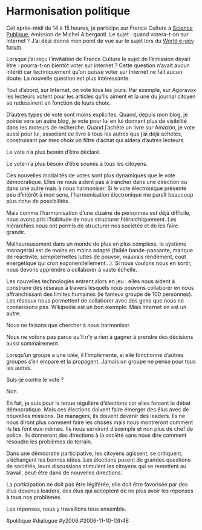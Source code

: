 # Harmonisation politique

Cet après-midi de 14 à 15 heures, je participe sur France Culture à [Science Publique](http://www.radiofrance.fr/chaines/france-culture2/emissions/science_publique/), émission de Michel Alberganti. Le sujet : quand votera-t-on sur Internet ? J’ai déjà donné mon point de vue sur le sujet lors du [World e-gov forum](http://www.worldegovforum.com/article.php3?id_article=648).

Lorsque j’ai reçu l’invitation de France Culture le sujet de l’émission devait être : pourra-t-on bientôt voter sur internet ? Cette question n’avait aucun intérêt car techniquement qu’on puisse voter sur Internet ne fait aucun doute. La nouvelle question est plus intéressante.

Tout d’abord, sur Internet, on vote tous les jours. Par exemple, sur Agoravox les lecteurs votent pour les articles qu’ils aiment et la une du journal citoyen se redessinent en fonction de leurs choix.

D’autres types de vote sont moins explicites. Quand, depuis mon blog, je pointe vers un autre blog, je vote pour lui en lui donnant plus de visibilité dans les moteurs de recherche. Quand j’achète un livre sur Amazon, je vote aussi pour lui, associant ce livre à tous les autres que j’ai déjà achetés, construisant par mes choix un filtre d’achat qui aidera d’autres lecteurs.

Le vote n’a plus besoin d’être déclaré.

Le vote n’a plus besoin d’être soumis à tous les citoyens.

Ces nouvelles modalités de votes sont plus dynamiques que le vote démocratique. Elles ne nous aident pas à trancher dans une direction ou dans une autre mais à nous harmoniser. Si le vote électronique présente peu d’intérêt à mon sens, l’harmonisation électronique me paraît beaucoup plus riche de possibilités.

Mais comme l’harmonisation d’une dizaine de personnes est déjà difficile, nous avons pris l’habitude de nous structurer hiérarchiquement. Les hiérarchies nous ont permis de structurer nos sociétés et de les faire grandir.

Malheureusement dans un monde de plus en plus complexe, le système managérial est de moins en moins adapté (faible bande-passante, manque de réactivité, sempiternelles luttes de pouvoir, mauvais rendement, coût énergétique qui croit exponentiellement…). Si nous voulons nous en sortir, nous devons apprendre à collaborer à vaste échelle.

Les nouvelles technologies entrent alors en jeu : elles nous aident à construire des réseaux à travers lesquels nous pouvons collaborer en nous affranchissant des limites humaines (le fameux groupe de 100 personnes). Les réseaux nous permettent de collaborer avec des gens que nous ne connaissons pas. Wikipedia est un bon exemple. Mais Internet en est un autre.

Nous ne faisons que chercher à nous harmoniser.

Nous ne votons pas parce qu’il n’y a rien à gagner à prendre des décisions aussi sommairement.

Lorsqu’un groupe a une idée, il l’implémente, si elle fonctionne d’autres groupes s’en empare et la propagent. Jamais un groupe ne pense pour tous les autres.

Suis-je contre le vote ?

Non.

En fait, je suis pour la tenue régulière d’élections car elles forcent le débat démocratique. Mais ces élections doivent faire émerger des élus avec de nouvelles missions. De managers, ils doivent devenir des leaders. Ils ne nous diront plus comment faire les choses mais nous montreront comment ils les font eux-mêmes. Ils nous serviront d’exemple et non plus de chef de police. Ils donneront des directions à la société sans nous dire comment résoudre les problèmes de terrain.

Dans une démocratie participative, les citoyens agissent, se critiquent, s’échangent les bonnes idées. Les élections posent de grandes questions de sociétés, leurs discussions stimulent les citoyens qui se remettent au travail, peut-être dans de nouvelles directions.

La participation ne doit pas être légiférée, elle doit être favorisée par des élus devenus leaders, des élus qui acceptent de ne plus avoir les réponses à tous nos problèmes.

Les réponses, nous y travaillons tous ensemble.

#politique #dialogue #y2006 #2006-11-10-13h48
